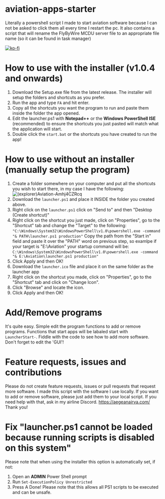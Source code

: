 # aviation-apps-starter

Literally a powershell script I made to start aviation software because I can not be asked to click them all every time I restart the pc.
It also contains a script that will rename the FlyByWire MCDU server file to an appropriate file name (so it can be found in task manager)

[![ko-fi](https://ko-fi.com/img/githubbutton_sm.svg)](https://ko-fi.com/Y8Y1ACFQW)

# How to use with the installer (v1.0.4 and onwards)
1. Download the Setup.exe file from the latest release. The installer will setup the folders and shortcuts as you prefer.
2. Run the app and type `FA` and hit enter. 
3. Copy all the shortcuts you want the program to run and paste them inside the folder the app opened. 
4. Edit the launcher.ps1 with **Notepad++** or the **Windows PowerShell ISE** (recommended) to ensure the shortcuts you just pasted will match what the application will start.
5. Double click the `start.bat` or the shortcuts you have created to run the app! 

# How to use without an installer (manually setup the program)

1. Create a folder somewhere on your computer and put all the shortcuts you wish to start there, in my case I have the following:
![(explorer)Aviation-Amhj4CZRcq](https://user-images.githubusercontent.com/98479040/169171769-73b75243-82b0-4c03-89ce-001236200b30.png)
2. Download the `launcher.ps1` and place it INSIDE the folder you created above.
3. Right click on the `launcher.ps1` click on "Send to" and then "Desktop (Create shortcut)" 
4. Right click on the shortcut you just made, click on "Properties", go to the "Shortcut" tab and change the "Target" to the following: 
`"C:\Windows\System32\WindowsPowerShell\v1.0\powershell.exe -command "& PATH\launcher.ps1 production"`
Copy the path from the "Start in" field and paste it over the "PATH" word on previous step, so examlpe if your target is "E:\Aviation" your startup command will be: 
`C:\Windows\System32\WindowsPowerShell\v1.0\powershell.exe -command "& E:\Aviation\launcher.ps1 production"`
5. Click Apply and then OK! 
6. Download the `launcher.ico` file and place it on the same folder as the launcher app
7. Right click on the shortcut you made, click on "Properties", go to the "Shortcut" tab and click on "Change Icon".
8. Click "Browse" and locate the icon. 
9. Click Apply and then OK!

# Add/Remove programs

It's quite easy. Simple edit the program functions to add or remove programs. 
Functions that start apps will be labaled start with `LauncherStart-`. Fiddle with the code to see how to add more software.
Don't forget to edit the 'GUI'! 

# Feature requests, issues and contributions

Please do not create feature requests, issues or pull requests that request more software. I made this script with the software I use locally. If you want to add or remove software, please just add them to your local script.
If you need help with that, ask in my airline Discord. https://aegeanairva.com/ 
Thank you!

# Fix "launcher.ps1 cannot be loaded because running scripts is disabled on this system"
Please note that when using the installer this option is automatically set, if not:
1. Open an **ADMIN** Power Shell prompt 
2. Run `Set-ExecutionPolicy Unrestricted`
3. Press A
Done! Please note that this allows all PS1 scripts to be executed and can be unsafe.
